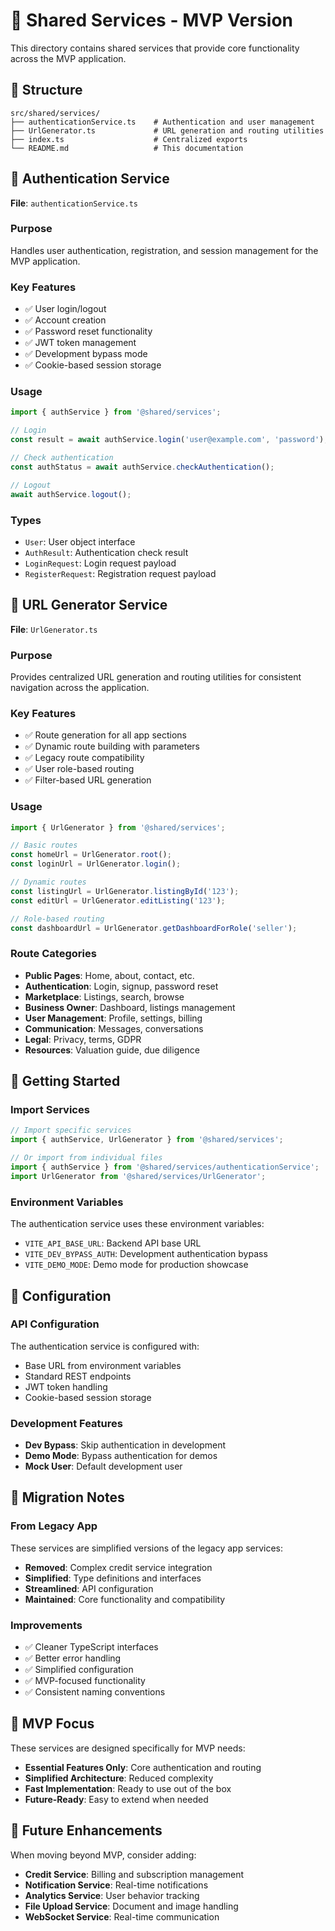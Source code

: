 # 🔧 Shared Services - MVP Version

This directory contains shared services that provide core functionality across the MVP application.

## 📁 Structure

```
src/shared/services/
├── authenticationService.ts    # Authentication and user management
├── UrlGenerator.ts             # URL generation and routing utilities
├── index.ts                    # Centralized exports
└── README.md                   # This documentation
```

## 🔐 Authentication Service

**File**: `authenticationService.ts`

### Purpose
Handles user authentication, registration, and session management for the MVP application.

### Key Features
- ✅ User login/logout
- ✅ Account creation
- ✅ Password reset functionality
- ✅ JWT token management
- ✅ Development bypass mode
- ✅ Cookie-based session storage

### Usage
```typescript
import { authService } from '@shared/services';

// Login
const result = await authService.login('user@example.com', 'password');

// Check authentication
const authStatus = await authService.checkAuthentication();

// Logout
await authService.logout();
```

### Types
- `User`: User object interface
- `AuthResult`: Authentication check result
- `LoginRequest`: Login request payload
- `RegisterRequest`: Registration request payload

## 🔗 URL Generator Service

**File**: `UrlGenerator.ts`

### Purpose
Provides centralized URL generation and routing utilities for consistent navigation across the application.

### Key Features
- ✅ Route generation for all app sections
- ✅ Dynamic route building with parameters
- ✅ Legacy route compatibility
- ✅ User role-based routing
- ✅ Filter-based URL generation

### Usage
```typescript
import { UrlGenerator } from '@shared/services';

// Basic routes
const homeUrl = UrlGenerator.root();
const loginUrl = UrlGenerator.login();

// Dynamic routes
const listingUrl = UrlGenerator.listingById('123');
const editUrl = UrlGenerator.editListing('123');

// Role-based routing
const dashboardUrl = UrlGenerator.getDashboardForRole('seller');
```

### Route Categories
- **Public Pages**: Home, about, contact, etc.
- **Authentication**: Login, signup, password reset
- **Marketplace**: Listings, search, browse
- **Business Owner**: Dashboard, listings management
- **User Management**: Profile, settings, billing
- **Communication**: Messages, conversations
- **Legal**: Privacy, terms, GDPR
- **Resources**: Valuation guide, due diligence

## 🚀 Getting Started

### Import Services
```typescript
// Import specific services
import { authService, UrlGenerator } from '@shared/services';

// Or import from individual files
import { authService } from '@shared/services/authenticationService';
import UrlGenerator from '@shared/services/UrlGenerator';
```

### Environment Variables
The authentication service uses these environment variables:
- `VITE_API_BASE_URL`: Backend API base URL
- `VITE_DEV_BYPASS_AUTH`: Development authentication bypass
- `VITE_DEMO_MODE`: Demo mode for production showcase

## 🔧 Configuration

### API Configuration
The authentication service is configured with:
- Base URL from environment variables
- Standard REST endpoints
- JWT token handling
- Cookie-based session storage

### Development Features
- **Dev Bypass**: Skip authentication in development
- **Demo Mode**: Bypass authentication for demos
- **Mock User**: Default development user

## 📝 Migration Notes

### From Legacy App
These services are simplified versions of the legacy app services:
- **Removed**: Complex credit service integration
- **Simplified**: Type definitions and interfaces
- **Streamlined**: API configuration
- **Maintained**: Core functionality and compatibility

### Improvements
- ✅ Cleaner TypeScript interfaces
- ✅ Better error handling
- ✅ Simplified configuration
- ✅ MVP-focused functionality
- ✅ Consistent naming conventions

## 🎯 MVP Focus

These services are designed specifically for MVP needs:
- **Essential Features Only**: Core authentication and routing
- **Simplified Architecture**: Reduced complexity
- **Fast Implementation**: Ready to use out of the box
- **Future-Ready**: Easy to extend when needed

## 🔮 Future Enhancements

When moving beyond MVP, consider adding:
- **Credit Service**: Billing and subscription management
- **Notification Service**: Real-time notifications
- **Analytics Service**: User behavior tracking
- **File Upload Service**: Document and image handling
- **WebSocket Service**: Real-time communication
